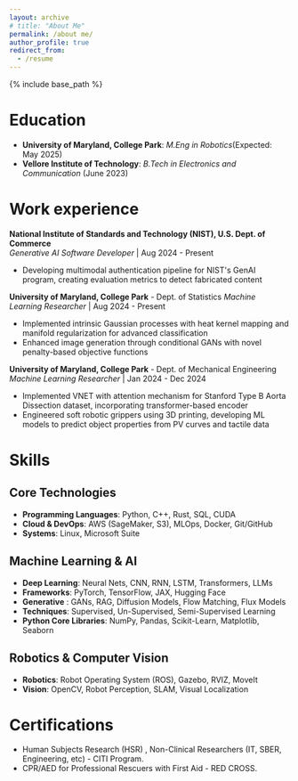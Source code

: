 ```yaml
---
layout: archive
# title: "About Me"
permalink: /about me/
author_profile: true
redirect_from:
  - /resume
---
```


{% include base_path %}

Education
======
* **University of Maryland, College Park**: *M.Eng in Robotics*(Expected: May 2025)
* **Vellore Institute of Technology**: *B.Tech in Electronics and Communication* (June 2023)


Work experience
======

**National Institute of Standards and Technology (NIST), U.S. Dept. of Commerce**  
*Generative AI Software Developer* | Aug 2024 - Present
- Developing multimodal authentication pipeline for NIST's GenAI program, creating evaluation metrics to detect fabricated content

**University of Maryland, College Park** - Dept. of 
Statistics
*Machine Learning Researcher* | Aug 2024 - Present
- Implemented intrinsic Gaussian processes with heat kernel mapping and manifold regularization for advanced classification
- Enhanced image generation through conditional GANs with novel penalty-based objective functions

**University of Maryland, College Park** - Dept. of Mechanical Engineering  
*Machine Learning Researcher* | Jan 2024 - Dec 2024
- Implemented VNET with attention mechanism for Stanford Type B Aorta Dissection dataset, incorporating transformer-based encoder
- Engineered soft robotic grippers using 3D printing, developing ML models to predict object properties from PV curves and tactile data


Skills
======
## Core Technologies
- **Programming Languages**: Python, C++, Rust, SQL, CUDA
- **Cloud & DevOps**: AWS (SageMaker, S3), MLOps, Docker, Git/GitHub
- **Systems**: Linux, Microsoft Suite

## Machine Learning & AI
- **Deep Learning**: Neural Nets, CNN, RNN, LSTM, Transformers, LLMs
- **Frameworks**: PyTorch, TensorFlow, JAX, Hugging Face
- **Generative** :  GANs, RAG, Diffusion Models, Flow Matching, Flux Models
- **Techniques**: Supervised, Un-Supervised, Semi-Supervised Learning
- **Python Core Libraries**: NumPy, Pandas, Scikit-Learn, Matplotlib, Seaborn

## Robotics & Computer Vision
- **Robotics**: Robot Operating System (ROS), Gazebo, RVIZ, MoveIt
- **Vision**: OpenCV, Robot Perception, SLAM, Visual Localization


<!-- 
Publications
======
  <ul>{% for post in site.publications reversed %}
    {% include archive-single-cv.html %}
  {% endfor %}</ul>
  

  
Teaching
======
  <ul>{% for post in site.teaching reversed %}
    {% include archive-single-cv.html %}
  {% endfor %}</ul> -->
  
Certifications
======
* Human Subjects Research (HSR) , Non-Clinical Researchers (IT, SBER, Engineering, etc) - CITI Program.
* CPR/AED for Professional Rescuers with First Aid - RED CROSS.

